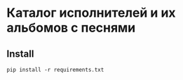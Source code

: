 # Каталог исполнителей и их альбомов с песнями



## Install

```
pip install -r requirements.txt
```

